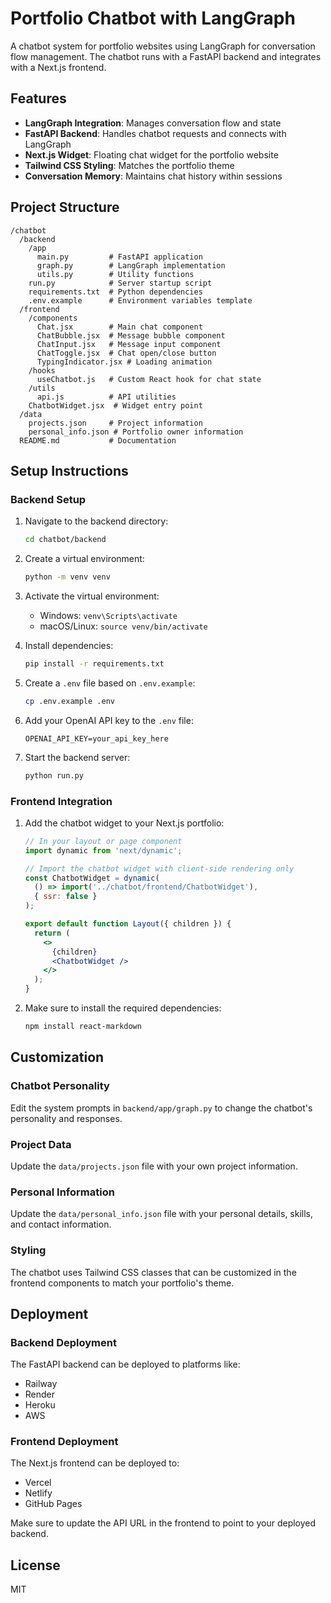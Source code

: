 # Portfolio Chatbot with LangGraph

A chatbot system for portfolio websites using LangGraph for conversation flow management. The chatbot runs with a FastAPI backend and integrates with a Next.js frontend.

## Features

- **LangGraph Integration**: Manages conversation flow and state
- **FastAPI Backend**: Handles chatbot requests and connects with LangGraph
- **Next.js Widget**: Floating chat widget for the portfolio website
- **Tailwind CSS Styling**: Matches the portfolio theme
- **Conversation Memory**: Maintains chat history within sessions

## Project Structure

```
/chatbot
  /backend
    /app
      main.py         # FastAPI application
      graph.py        # LangGraph implementation
      utils.py        # Utility functions
    run.py            # Server startup script
    requirements.txt  # Python dependencies
    .env.example      # Environment variables template
  /frontend
    /components
      Chat.jsx        # Main chat component
      ChatBubble.jsx  # Message bubble component
      ChatInput.jsx   # Message input component
      ChatToggle.jsx  # Chat open/close button
      TypingIndicator.jsx # Loading animation
    /hooks
      useChatbot.js   # Custom React hook for chat state
    /utils
      api.js          # API utilities
    ChatbotWidget.jsx  # Widget entry point
  /data
    projects.json     # Project information
    personal_info.json # Portfolio owner information
  README.md           # Documentation
```

## Setup Instructions

### Backend Setup

1. Navigate to the backend directory:
   ```bash
   cd chatbot/backend
   ```

2. Create a virtual environment:
   ```bash
   python -m venv venv
   ```

3. Activate the virtual environment:
   - Windows: `venv\Scripts\activate`
   - macOS/Linux: `source venv/bin/activate`

4. Install dependencies:
   ```bash
   pip install -r requirements.txt
   ```

5. Create a `.env` file based on `.env.example`:
   ```bash
   cp .env.example .env
   ```

6. Add your OpenAI API key to the `.env` file:
   ```
   OPENAI_API_KEY=your_api_key_here
   ```

7. Start the backend server:
   ```bash
   python run.py
   ```

### Frontend Integration

1. Add the chatbot widget to your Next.js portfolio:

   ```jsx
   // In your layout or page component
   import dynamic from 'next/dynamic';
   
   // Import the chatbot widget with client-side rendering only
   const ChatbotWidget = dynamic(
     () => import('../chatbot/frontend/ChatbotWidget'),
     { ssr: false }
   );
   
   export default function Layout({ children }) {
     return (
       <>
         {children}
         <ChatbotWidget />
       </>
     );
   }
   ```

2. Make sure to install the required dependencies:
   ```bash
   npm install react-markdown
   ```

## Customization

### Chatbot Personality

Edit the system prompts in `backend/app/graph.py` to change the chatbot's personality and responses.

### Project Data

Update the `data/projects.json` file with your own project information.

### Personal Information

Update the `data/personal_info.json` file with your personal details, skills, and contact information.

### Styling

The chatbot uses Tailwind CSS classes that can be customized in the frontend components to match your portfolio's theme.

## Deployment

### Backend Deployment

The FastAPI backend can be deployed to platforms like:
- Railway
- Render
- Heroku
- AWS

### Frontend Deployment

The Next.js frontend can be deployed to:
- Vercel
- Netlify
- GitHub Pages

Make sure to update the API URL in the frontend to point to your deployed backend.

## License

MIT